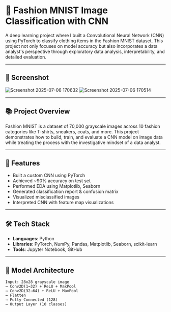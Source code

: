 # 🧠 Fashion MNIST Image Classification with CNN

A deep learning project where I built a Convolutional Neural Network (CNN) using PyTorch to classify clothing items in the Fashion MNIST dataset. This project not only focuses on model accuracy but also incorporates a data analyst's perspective through exploratory data analysis, interpretability, and detailed evaluation.

---

## 📸 Screenshot


![Screenshot 2025-07-06 170632](https://github.com/user-attachments/assets/50720ea4-8b66-4251-a90b-75f2e923ceec)
![Screenshot 2025-07-06 170514](https://github.com/user-attachments/assets/8cbcb4b6-e875-480e-9724-5d1fd6bb8172)

---

## 📚 Project Overview

Fashion MNIST is a dataset of 70,000 grayscale images across 10 fashion categories like T-shirts, sneakers, coats, and more. This project demonstrates how to build, train, and evaluate a CNN model on image data while treating the process with the investigative mindset of a data analyst.

---

## 🚀 Features

- Built a custom CNN using PyTorch
- Achieved ~90% accuracy on test set
- Performed EDA using Matplotlib, Seaborn
- Generated classification report & confusion matrix
- Visualized misclassified images
- Interpreted CNN with feature map visualizations

---

## 🛠️ Tech Stack

- **Languages**: Python
- **Libraries**: PyTorch, NumPy, Pandas, Matplotlib, Seaborn, scikit-learn
- **Tools**: Jupyter Notebook, GitHub

---

## 🧪 Model Architecture

```text
Input: 28x28 grayscale image
→ Conv2D(1→32) + ReLU + MaxPool
→ Conv2D(32→64) + ReLU + MaxPool
→ Flatten
→ Fully Connected (128)
→ Output Layer (10 classes)
